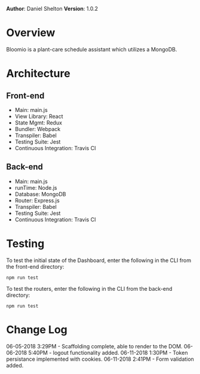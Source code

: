 **Author**: Daniel Shelton
**Version**: 1.0.2

# Overview
Bloomio is a plant-care schedule assistant which utilizes a MongoDB.

# Architecture
## Front-end
- Main: main.js
- View Library: React
- State Mgmt: Redux
- Bundler: Webpack
- Transpiler: Babel
- Testing Suite: Jest
- Continuous Integration: Travis CI

## Back-end
- Main: main.js
- runTime: Node.js
- Database: MongoDB
- Router: Express.js
- Transpiler: Babel
- Testing Suite: Jest
- Continuous Integration: Travis CI

# Testing
To test the initial state of the Dashboard, enter the following in the CLI from the front-end directory:

`npm run test`

To test the routers, enter the following in the CLI from the back-end directory:

`npm run test`
# Change Log
06-05-2018 3:29PM - Scaffolding complete, able to render to the DOM.
06-06-2018 5:40PM - logout functionality added.
06-11-2018 1:30PM - Token persistance implemented with cookies.
06-11-2018 2:41PM - Form validation added.

